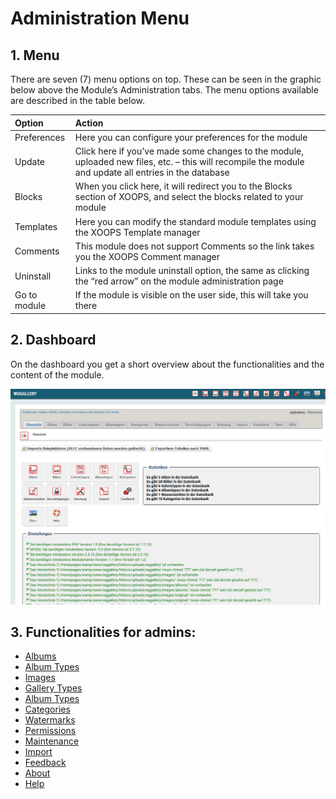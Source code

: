 # Administration Menu

## 1. Menu

There are seven \(7\) menu options on top. These can be seen in the graphic below above the Module’s Administration tabs. The menu options available are described in the table below.

| Option | Action |
| :--- | :--- |
| Preferences | Here you can configure your preferences for the module |
| Update | Click here if you’ve made some changes to the module, uploaded new files, etc. – this will recompile the module and update all entries in the database |
| Blocks | When you click here, it will redirect you to the Blocks section of XOOPS, and select the blocks related to your module |
| Templates | Here you can modify the standard module templates using the XOOPS Template manager |
| Comments | This module does not support Comments so the link takes you the XOOPS Comment manager |
| Uninstall | Links to the module uninstall option, the same as clicking the “red arrow” on the module administration page |
| Go to module | If the module is visible on the user side, this will take you there |

## 2. Dashboard

On the dashboard you get a short overview about the functionalities and the content of the module.

![0dashboard1.png](../../.gitbook/assets/0dashboard.png)

## 3. Functionalities for admins:

* [Albums](albums.md)
* [Album Types](albumtypes.md)
* [Images](images.md)
* [Gallery Types](gallerytypes.md)
* [Album Types](albumtypes.md)
* [Categories](categories.md)
* [Watermarks](watermarks.md)
* [Permissions](permissions.md)
* [Maintenance](maintenance.md)
* [Import](import.md)
* [Feedback](feedback.md)
* [About](about.md)
* [Help](help.md)

